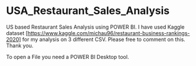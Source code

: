 # USA_Restaurant_Sales_Analysis
US based Restaurant Sales Analysis using POWER BI.
I have used Kaggle dataset [https://www.kaggle.com/michau96/restaurant-business-rankings-2020] for my analysis on 3 different CSV.
Please free to comment on this.
Thank you.

To open a File you need a POWER BI Desktop tool.
